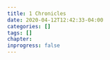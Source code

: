 ```yaml
---
title: 1 Chronicles
date: 2020-04-12T12:42:33-04:00
categories: []
tags: []
chapter: 
inprogress: false
---
```


